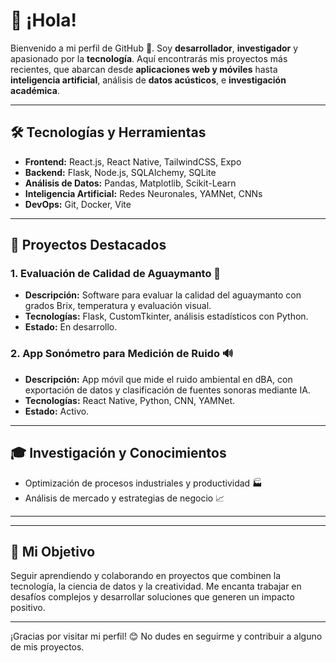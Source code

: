 # 👋 ¡Hola!

Bienvenido a mi perfil de GitHub 🚀. Soy **desarrollador**, **investigador** y apasionado por la **tecnología**. Aquí encontrarás mis proyectos más recientes, que abarcan desde **aplicaciones web y móviles** hasta **inteligencia artificial**, análisis de **datos acústicos**, e **investigación académica**.

---

## 🛠️ Tecnologías y Herramientas
- **Frontend:** React.js, React Native, TailwindCSS, Expo
- **Backend:** Flask, Node.js, SQLAlchemy, SQLite
- **Análisis de Datos:** Pandas, Matplotlib, Scikit-Learn
- **Inteligencia Artificial:** Redes Neuronales, YAMNet, CNNs
- **DevOps:** Git, Docker, Vite

---

## 📌 Proyectos Destacados

### 1. **Evaluación de Calidad de Aguaymanto 🍊**
- **Descripción:** Software para evaluar la calidad del aguaymanto con grados Brix, temperatura y evaluación visual. 
- **Tecnologías:** Flask, CustomTkinter, análisis estadísticos con Python.
- **Estado:** En desarrollo.

### 2. **App Sonómetro para Medición de Ruido 🔊**
- **Descripción:** App móvil que mide el ruido ambiental en dBA, con exportación de datos y clasificación de fuentes sonoras mediante IA.
- **Tecnologías:** React Native, Python, CNN, YAMNet.
- **Estado:** Activo.
---

## 🎓 Investigación y Conocimientos
- Optimización de procesos industriales y productividad 🏭
- Análisis de mercado y estrategias de negocio 📈


---

---

## 🚀 Mi Objetivo
Seguir aprendiendo y colaborando en proyectos que combinen la tecnología, la ciencia de datos y la creatividad. Me encanta trabajar en desafíos complejos y desarrollar soluciones que generen un impacto positivo.

---

¡Gracias por visitar mi perfil! 😊 No dudes en seguirme y contribuir a alguno de mis proyectos.
